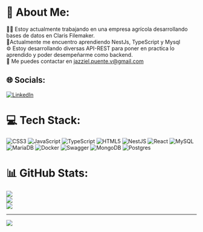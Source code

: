 # 💫 About Me:
✍🏼 Estoy actualmente trabajando en una empresa agrícola desarrollando bases de datos en Claris Filemaker.<br>📙Actualmente me encuentro aprendiendo NestJs, TypeScript y Mysql<br>⚙ Estoy desarrollando diversas API-REST para poner en practica lo aprendido y poder desempeñarme como backend.<br>📧 Me puedes contactar en jazziel.puente.v@gmail.com


## 🌐 Socials:
[![LinkedIn](https://img.shields.io/badge/LinkedIn-%230077B5.svg?logo=linkedin&logoColor=white)](https://www.linkedin.com/in/jazziel-puente-95abb1194/) 

# 💻 Tech Stack:
![CSS3](https://img.shields.io/badge/css3-%231572B6.svg?style=for-the-badge&logo=css3&logoColor=white) ![JavaScript](https://img.shields.io/badge/javascript-%23323330.svg?style=for-the-badge&logo=javascript&logoColor=%23F7DF1E) ![TypeScript](https://img.shields.io/badge/typescript-%23007ACC.svg?style=for-the-badge&logo=typescript&logoColor=white) ![HTML5](https://img.shields.io/badge/html5-%23E34F26.svg?style=for-the-badge&logo=html5&logoColor=white) ![NestJS](https://img.shields.io/badge/nestjs-%23E0234E.svg?style=for-the-badge&logo=nestjs&logoColor=white) ![React](https://img.shields.io/badge/react-%2320232a.svg?style=for-the-badge&logo=react&logoColor=%2361DAFB) ![MySQL](https://img.shields.io/badge/mysql-%2300f.svg?style=for-the-badge&logo=mysql&logoColor=white) ![MariaDB](https://img.shields.io/badge/MariaDB-003545?style=for-the-badge&logo=mariadb&logoColor=white) ![Docker](https://img.shields.io/badge/docker-%230db7ed.svg?style=for-the-badge&logo=docker&logoColor=white) ![Swagger](https://img.shields.io/badge/-Swagger-%23Clojure?style=for-the-badge&logo=swagger&logoColor=white) ![MongoDB](https://img.shields.io/badge/MongoDB-%234ea94b.svg?style=for-the-badge&logo=mongodb&logoColor=white) ![Postgres](https://img.shields.io/badge/postgres-%23316192.svg?style=for-the-badge&logo=postgresql&logoColor=white)
# 📊 GitHub Stats:
![](https://github-readme-stats.vercel.app/api?username=jazzielp&theme=synthwave&hide_border=false&include_all_commits=false&count_private=false)<br/>
![](https://github-readme-streak-stats.herokuapp.com/?user=jazzielp&theme=synthwave&hide_border=false)<br/>
![](https://github-readme-stats.vercel.app/api/top-langs/?username=jazzielp&theme=synthwave&hide_border=false&include_all_commits=false&count_private=false&layout=compact)

---
[![](https://visitcount.itsvg.in/api?id=jazzielp&icon=0&color=0)](https://visitcount.itsvg.in)

<!-- Proudly created with GPRM ( https://gprm.itsvg.in ) -->
